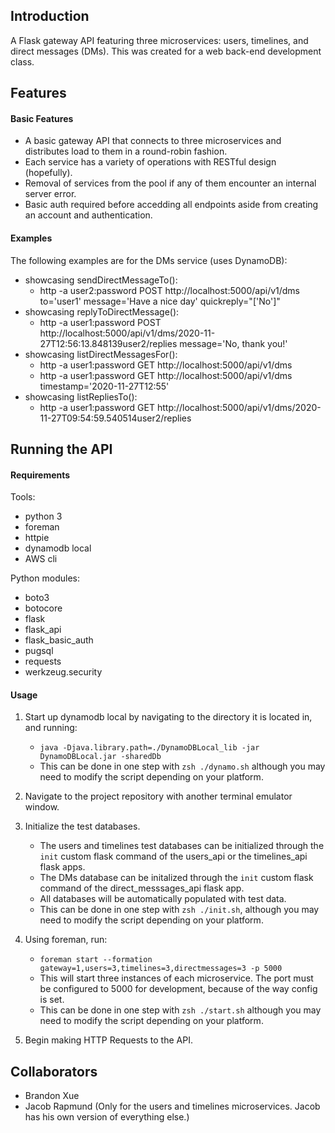 ## Introduction
A Flask gateway API featuring three microservices: users, timelines, and direct messages (DMs). This was created for a web back-end development class.


## Features

#### Basic Features
- A basic gateway API that connects to three microservices and distributes load to them in a round-robin fashion.
- Each service has a variety of operations with RESTful design (hopefully).
- Removal of services from the pool if any of them encounter an internal server error.
- Basic auth required before accedding all endpoints aside from creating an account and authentication.

#### Examples
The following examples are for the DMs service (uses DynamoDB):
- showcasing sendDirectMessageTo():
    - http -a user2:password POST http://localhost:5000/api/v1/dms to='user1' message='Have a nice day' quickreply="['No']"
- showcasing replyToDirectMessage():
    - http -a user1:password POST http://localhost:5000/api/v1/dms/2020-11-27T12:56:13.848139user2/replies message='No, thank you!'
- showcasing listDirectMessagesFor():
    - http -a user1:password GET http://localhost:5000/api/v1/dms
    - http -a user1:password GET http://localhost:5000/api/v1/dms timestamp='2020-11-27T12:55'
- showcasing listRepliesTo():
    - http -a user1:password GET http://localhost:5000/api/v1/dms/2020-11-27T09:54:59.540514user2/replies


## Running the API

#### Requirements
Tools:
- python 3
- foreman
- httpie
- dynamodb local
- AWS cli

Python modules:
- boto3
- botocore
- flask
- flask_api
- flask_basic_auth
- pugsql
- requests
- werkzeug.security

#### Usage
1. Start up dynamodb local by navigating to the directory it is located in, and running:
    - `java -Djava.library.path=./DynamoDBLocal_lib -jar DynamoDBLocal.jar -sharedDb`
    - This can be done in one step with `zsh ./dynamo.sh` although you may need to modify the script depending on your platform.
  
2. Navigate to the project repository with another terminal emulator window.

3. Initialize the test databases.
    - The users and timelines test databases can be initialized through the `init` custom flask command of the users_api or the timelines_api flask apps.
    - The DMs database can be initalized through the `init` custom flask command of the direct_messsages_api flask app.
    - All databases will be automatically populated with test data.
    - This can be done in one step with `zsh ./init.sh`, although you may need to modify the script depending on your platform.
  
4. Using foreman, run:
    - `foreman start --formation gateway=1,users=3,timelines=3,directmessages=3 -p 5000`
    - This will start three instances of each microservice. The port must be configured to 5000 for development, because of the way config is set.
    - This can be done in one step with `zsh ./start.sh` although you may need to modify the script depending on your platform.

5. Begin making HTTP Requests to the API.


## Collaborators
- Brandon Xue
- Jacob Rapmund (Only for the users and timelines microservices. Jacob has his own version of everything else.)
